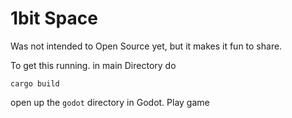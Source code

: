 # 1bit Space

Was not intended to Open Source yet, but it makes it fun to share.

To get this running. in main Directory do

`cargo build`

open up the `godot` directory in Godot. Play game
